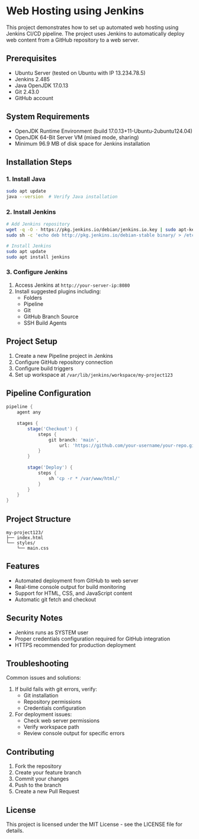 # Web Hosting using Jenkins

This project demonstrates how to set up automated web hosting using Jenkins CI/CD pipeline. The project uses Jenkins to automatically deploy web content from a GitHub repository to a web server.

## Prerequisites

- Ubuntu Server (tested on Ubuntu with IP 13.234.78.5)
- Jenkins 2.485
- Java OpenJDK 17.0.13
- Git 2.43.0
- GitHub account

## System Requirements

- OpenJDK Runtime Environment (build 17.0.13+11-Ubuntu-2ubuntu124.04)
- OpenJDK 64-Bit Server VM (mixed mode, sharing)
- Minimum 96.9 MB of disk space for Jenkins installation

## Installation Steps

### 1. Install Java

```bash
sudo apt update
java --version  # Verify Java installation
```

### 2. Install Jenkins

```bash
# Add Jenkins repository
wget -q -O - https://pkg.jenkins.io/debian/jenkins.io.key | sudo apt-key add -
sudo sh -c 'echo deb http://pkg.jenkins.io/debian-stable binary/ > /etc/sources.list.d/jenkins.list'

# Install Jenkins
sudo apt update
sudo apt install jenkins
```

### 3. Configure Jenkins

1. Access Jenkins at `http://your-server-ip:8080`
2. Install suggested plugins including:
   - Folders
   - Pipeline
   - Git
   - GitHub Branch Source
   - SSH Build Agents

## Project Setup

1. Create a new Pipeline project in Jenkins
2. Configure GitHub repository connection
3. Configure build triggers
4. Set up workspace at `/var/lib/jenkins/workspace/my-project123`

## Pipeline Configuration

```groovy
pipeline {
    agent any
    
    stages {
        stage('Checkout') {
            steps {
                git branch: 'main',
                    url: 'https://github.com/your-username/your-repo.git'
            }
        }
        
        stage('Deploy') {
            steps {
                sh 'cp -r * /var/www/html/'
            }
        }
    }
}
```

## Project Structure

```
my-project123/
├── index.html
└── styles/
    └── main.css
```

## Features

- Automated deployment from GitHub to web server
- Real-time console output for build monitoring
- Support for HTML, CSS, and JavaScript content
- Automatic git fetch and checkout

## Security Notes

- Jenkins runs as SYSTEM user
- Proper credentials configuration required for GitHub integration
- HTTPS recommended for production deployment

## Troubleshooting

Common issues and solutions:
1. If build fails with git errors, verify:
   - Git installation
   - Repository permissions
   - Credentials configuration
2. For deployment issues:
   - Check web server permissions
   - Verify workspace path
   - Review console output for specific errors

## Contributing

1. Fork the repository
2. Create your feature branch
3. Commit your changes
4. Push to the branch
5. Create a new Pull Request

## License

This project is licensed under the MIT License - see the LICENSE file for details.
